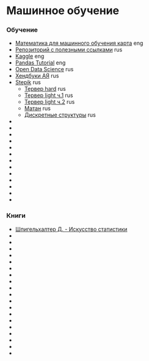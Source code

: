 # Машинное обучение
### Обучение
* [Математика для машинного обучения карта](https://maps.joindeltaacademy.com/) eng
* [Репозиторий с полезными ссылками](https://github.com/demidovakatya/vvedenie-mashinnoe-obuchenie) rus
* [Kaggle](https://www.kaggle.com/) eng
* [Pandas Tutorial](https://www.w3schools.com/python/pandas/default.asp) eng
* [Open Data Science](https://ods.ai/) rus
* [Хендбуки АЯ](https://academy.yandex.ru/handbook) rus
* [Stepik](https://stepik.org/learn) rus
  * [Тервер hard](https://stepik.org/course/3089/syllabus) rus
  * [Тервер light ч.1](https://stepik.org/course/2911/syllabus) rus
  * [Тервер light ч.2](https://stepik.org/course/3209/syllabus) rus
  * [Матан](https://stepik.org/course/95/syllabus) rus
  * [Дискретные структуры](https://stepik.org/course/83/syllabus) rus
* []()
* []()
* []()
* []()
* []()
* []()
* []()
* []()
* []()
* []()
* []()
* []()
* []()
### Книги
* [Шпигельхалтер Д. - Искусство статистики](https://disk.yandex.ru/i/-bHkrxGTSyS-hA)
* []()
* []()
* []()
* []()
* []()
* []()
* []()
* []()
* []()
* []()
* []()
* []()
* []()
* []()
* []()
* []()
* []()
* []()
* []()
